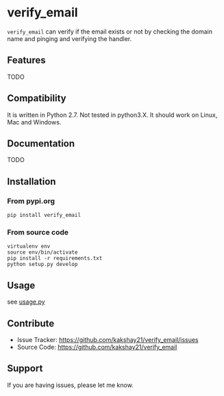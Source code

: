 # verify_email

``verify_email`` can verify if the email exists or not by checking the domain name and pinging and verifying the handler.


## Features
TODO

## Compatibility
It is written in Python 2.7.
Not tested in python3.X.
It should work on Linux, Mac and Windows.

## Documentation
TODO

## Installation
### From pypi.org
```
pip install verify_email
```
### From source code
```
virtualenv env 
source env/bin/activate
pip install -r requirements.txt
python setup.py develop
```

## Usage
see [usage.py](https://github.com/kakshay21/verify_email/blob/master/verify_email/usage.py)

## Contribute
- Issue Tracker: https://github.com/kakshay21/verify_email/issues
- Source Code: https://github.com/kakshay21/verify_email

## Support
If you are having issues, please let me know.
